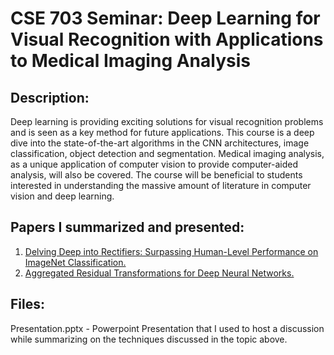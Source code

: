 # CSE 703 Seminar: Deep Learning for Visual Recognition with Applications to Medical Imaging Analysis

## Description:
Deep learning is providing exciting solutions for visual recognition problems and is seen as a key method for future applications. This course is a deep dive into the state-of-the-art algorithms in the CNN architectures, image classification, object detection and segmentation. Medical imaging analysis, as a unique application of computer vision to provide computer-aided analysis, will also be covered. The course will be beneficial to students interested in understanding the massive amount of literature in computer vision and deep learning.

## Papers I summarized and presented:
1. [Delving Deep into Rectifiers: Surpassing Human-Level Performance on ImageNet Classification.](https://arxiv.org/abs/1611.05431)
2. [Aggregated Residual Transformations for Deep Neural Networks.](https://arxiv.org/abs/1502.01852)

## Files:
Presentation.pptx - Powerpoint Presentation that I used to host a discussion while summarizing on the techniques discussed in the topic above.
